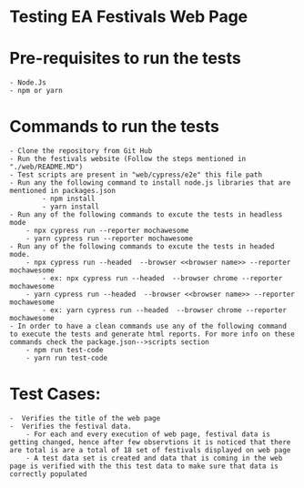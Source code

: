 
# Testing EA Festivals Web Page

# Pre-requisites to run the tests
    - Node.Js
    - npm or yarn

# Commands to run the tests

    - Clone the repository from Git Hub
    - Run the festivals website (Follow the steps mentioned in "./web/README.MD")
    - Test scripts are present in "web/cypress/e2e" this file path
    - Run any the following command to install node.js libraries that are mentioned in packages.json
            - npm install
            - yarn install
    - Run any of the following commands to excute the tests in headless mode
        - npx cypress run --reporter mochawesome
        - yarn cypress run --reporter mochawesome
    - Run any of the following commands to excute the tests in headed mode. 
        - npx cypress run --headed  --browser <<browser name>> --reporter mochawesome
            - ex: npx cypress run --headed  --browser chrome --reporter mochawesome
        - yarn cypress run --headed  --browser <<browser name>> --reporter mochawesome
            - ex: yarn cypress run --headed  --browser chrome --reporter mochawesome
    - In order to have a clean commands use any of the following command to execute the tests and generate html reports. For more info on these commands check the package.json-->scripts section
        - npm run test-code
        - yarn run test-code


# Test Cases:

    -  Verifies the title of the web page
    -  Verifies the festival data. 
        - For each and every execution of web page, festival data is getting changed, hence after few observtions it is noticed that there are total is are a total of 18 set of festivals displayed on web page
        - A test data set is created and data that is coming in the web page is verified with the this test data to make sure that data is correctly populated